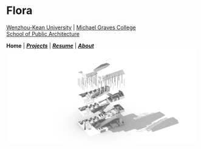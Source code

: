 # Flora

[Wenzhou-Kean University](https://wku.edu.cn/) | [Michael Graves College<br/>
School of Public Architecture](http://design.wku.edu.cn/)<br/>

**Home** | ***[Projects](https://ZMRFlora.github.io/Portfolio/Projects)*** | ***[Resume](https://ZMRFlora.github.io/Portfolio/Resume)*** | ***[About](https://ZMRFlora.github.io/Portfolio/About)*** 
<br>
<img alt="Wangzhai Industrial Park" src="https://github.com/ZMRFlora/Portfolio/blob/gh-pages/Images/B-exploded-shade.jpg?raw=true" width="500">
